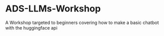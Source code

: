 # ADS-LLMs-Workshop
A Workshop targeted to beginners covering how to make a basic chatbot with the huggingface api 
